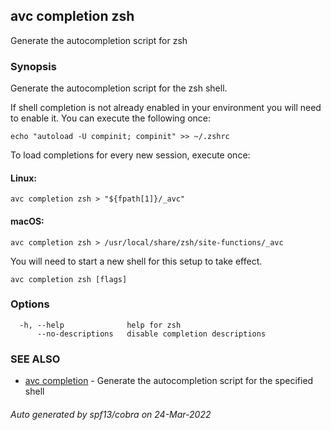## avc completion zsh

Generate the autocompletion script for zsh

### Synopsis

Generate the autocompletion script for the zsh shell.

If shell completion is not already enabled in your environment you will need
to enable it.  You can execute the following once:

	echo "autoload -U compinit; compinit" >> ~/.zshrc

To load completions for every new session, execute once:

#### Linux:

	avc completion zsh > "${fpath[1]}/_avc"

#### macOS:

	avc completion zsh > /usr/local/share/zsh/site-functions/_avc

You will need to start a new shell for this setup to take effect.


```
avc completion zsh [flags]
```

### Options

```
  -h, --help              help for zsh
      --no-descriptions   disable completion descriptions
```

### SEE ALSO

* [avc completion](/commands/avc_completion/)	 - Generate the autocompletion script for the specified shell

###### Auto generated by spf13/cobra on 24-Mar-2022
